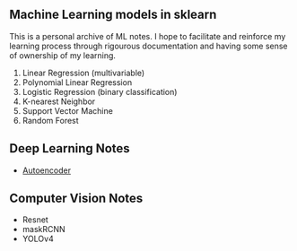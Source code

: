 ## Machine Learning models in sklearn
This is a personal archive of ML notes. I hope to facilitate and reinforce my learning process through rigourous documentation and having some sense of ownership of my learning.

1. Linear Regression (multivariable)
2. Polynomial Linear Regression
3. Logistic Regression (binary classification)
4. K-nearest Neighbor
5. Support Vector Machine
6. Random Forest

## Deep Learning Notes
* [Autoencoder](https://github.com/savvyguru/MachineLearning/blob/master/autoencoder.md)

## Computer Vision Notes
* Resnet
* maskRCNN
* YOLOv4


